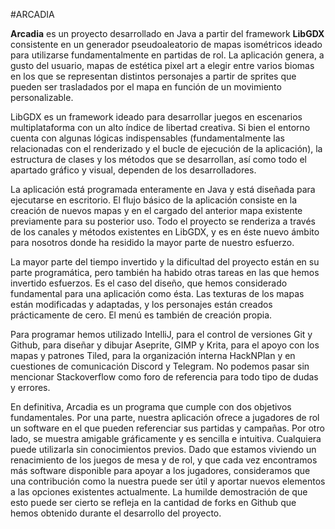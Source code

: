 #ARCADIA

**Arcadia** es un proyecto desarrollado en Java a partir del framework **LibGDX** consistente en un generador pseudoaleatorio de mapas isométricos ideado para utilizarse fundamentalmente en partidas de rol. La aplicación genera, a gusto del usuario, mapas de estética pixel art a elegir entre varios biomas en los que se representan distintos personajes a partir de sprites que pueden ser trasladados por el mapa en función de un movimiento personalizable.

LibGDX es un framework ideado para desarrollar juegos en escenarios multiplataforma con un alto índice de libertad creativa. Si bien el entorno cuenta con algunas lógicas indispensables (fundamentalmente las relacionadas con el renderizado y el bucle de ejecución de la aplicación), la estructura de clases y los métodos que se desarrollan, así como todo el apartado gráfico y visual, dependen de los desarrolladores. 

La aplicación está programada enteramente en Java y está diseñada para ejecutarse en escritorio. El flujo básico de la aplicación consiste en la creación de nuevos mapas y en el cargado del anterior mapa existente previamente para su posterior uso. Todo el proyecto se renderiza a través de los canales y métodos existentes en LibGDX, y es en éste nuevo ámbito para nosotros donde ha residido la mayor parte de nuestro esfuerzo.

La mayor parte del tiempo invertido y la dificultad del proyecto están en su parte programática, pero también ha habido otras tareas en las que hemos invertido esfuerzos. Es el caso del diseño, que hemos considerado fundamental para una aplicación como ésta. Las texturas de los mapas están modificadas y adaptadas, y los personajes están creados prácticamente de cero. El menú es también de creación propia.

Para programar hemos utilizado IntelliJ, para el control de versiones Git y Github, para diseñar y dibujar Aseprite, GIMP y Krita, para el apoyo con los mapas y patrones Tiled, para la organización interna HackNPlan y en cuestiones de comunicación Discord y Telegram. No podemos pasar sin mencionar Stackoverflow como foro de referencia para todo tipo de dudas y errores.

En definitiva, Arcadia es un programa que cumple con dos objetivos fundamentales. Por una parte, nuestra aplicación ofrece a jugadores de rol un software en el que pueden referenciar sus partidas y campañas. Por otro lado, se muestra amigable gráficamente y es sencilla e intuitiva. Cualquiera puede utilizarla sin conocimientos previos. Dado que estamos viviendo un renacimiento de los juegos de mesa y de rol, y que cada vez encontramos más software disponible para apoyar a los jugadores, consideramos que una contribución como la nuestra puede ser útil y aportar nuevos elementos a las opciones existentes actualmente. La humilde demostración de que esto puede ser cierto se refleja en la cantidad de forks en Github que hemos obtenido durante el desarrollo del proyecto. 
